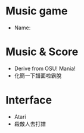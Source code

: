 # Music game
- Name:  

# Music & Score
- Derive from OSU! Mania!
- 化簡一下譜面啦霸脫

# Interface
- Atari
- 殺敵人去打譜


